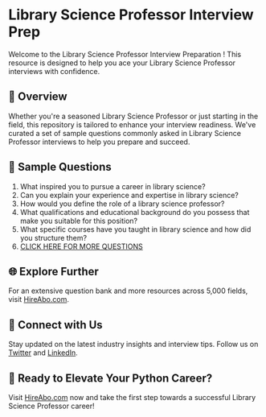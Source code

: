 # Library Science Professor Interview Prep

Welcome to the Library Science Professor Interview Preparation ! This resource is designed to help you ace your Library Science Professor interviews with confidence.

## 🚀 Overview

Whether you're a seasoned Library Science Professor or just starting in the field, this repository is tailored to enhance your interview readiness. We've curated a set of sample questions commonly asked in Library Science Professor interviews to help you prepare and succeed.

## 📝 Sample Questions

1. What inspired you to pursue a career in library science?
2. Can you explain your experience and expertise in library science?
3. How would you define the role of a library science professor?
4. What qualifications and educational background do you possess that make you suitable for this position?
5. What specific courses have you taught in library science and how did you structure them?
6. [CLICK HERE FOR MORE QUESTIONS](https://hireabo.com/job/18_0_42/Library%20Science%20Professor)

## 🌐 Explore Further

For an extensive question bank and more resources across 5,000 fields, visit [HireAbo.com](https://www.hireabo.com).

## 📱 Connect with Us

Stay updated on the latest industry insights and interview tips. Follow us on [Twitter](https://twitter.com/hireabo) and [LinkedIn](https://www.linkedin.com/in/hire-abo-3609972a8/).

## 🚀 Ready to Elevate Your Python Career?

Visit [HireAbo.com](https://www.hireabo.com) now and take the first step towards a successful Library Science Professor career!